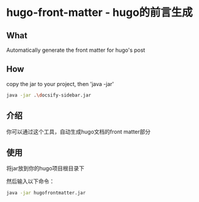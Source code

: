 # hugo-front-matter - hugo的前言生成

## What

Automatically generate the front matter for hugo's post

## How

copy the jar to your project, then 'java -jar'

```bash
java -jar .\docsify-sidebar.jar
```

## 介绍
你可以通过这个工具，自动生成hugo文档的front matter部分

## 使用
将jar放到你的hugo项目根目录下

然后输入以下命令：

```bash
java -jar hugofrontmatter.jar
```

